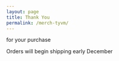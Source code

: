 ```yaml
---
layout: page
title: Thank You
permalink: /merch-tyvm/
---
```


for your purchase


Orders will begin shipping early December

<script>fbq('track', 'CheckoutCompleted');</script>